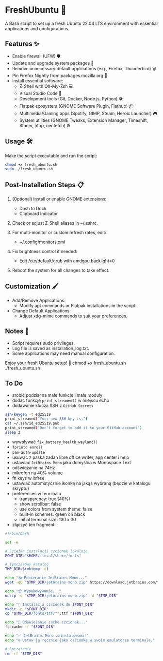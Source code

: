 # FreshUbuntu 🐧

A Bash script to set up a fresh Ubuntu 22.04 LTS environment with essential applications and configurations.

## Features ✨

- Enable firewall (UFW) 🛡️
- Update and upgrade system packages 🔄
- Remove unnecessary default applications (e.g., Firefox, Thunderbird) 🗑️
- Pin Firefox Nightly from packages.mozilla.org 🦊
- Install essential software:
  - Z-Shell with Oh-My-Zsh 💻
  - Visual Studio Code 📝
  - Development tools (Git, Docker, Node.js, Python) 🛠️
  - Flatpak ecosystem (GNOME Software Plugin, Flathub) 📦
  - Multimedia/Gaming apps (Spotify, GIMP, Steam, Heroic Launcher) 🎮
  - System utilities (GNOME Tweaks, Extension Manager, Timeshift, Stacer, htop, neofetch) ⚙️

## Usage 🛠️

Make the script executable and run the script:
   ```bash
   chmod +x fresh_ubuntu.sh
   sudo ./fresh_ubuntu.sh
   ```

## Post-Installation Steps 📋

1. (Optional) Install or enable GNOME extensions:
   - Dash to Dock
   - Clipboard Indicator

2. Check or adjust Z-Shell aliases in ~/.zshrc.

3. For multi-monitor or custom refresh rates, edit:
   - ~/.config/monitors.xml

4. Fix brightness control if needed:
   - Edit /etc/default/grub with amdgpu.backlight=0

5. Reboot the system for all changes to take effect.

## Customization 🖌️

- Add/Remove Applications:
  - Modify apt commands or Flatpak installations in the script.
- Change Default Applications:
  - Adjust xdg-mime commands to suit your preferences.

## Notes 📝

- Script requires sudo privileges.
- Log file is saved as installation_log.txt.
- Some applications may need manual configuration.

Enjoy your fresh Ubuntu setup! 🎉
   chmod +x fresh_ubuntu.sh
   ./fresh_ubuntu.sh
   
    
## To Do
- zrobić podział na małe funkcje i małe moduły
- dodać funkcję `print_streamed()` w miejscu echo
- dodawanie klucza SSH z `GitHub Secrets`
```bash
ssh-keygen -t ed25519
print_streamed("Your new SSH key is:")
cat ~/.ssh/id_ed25519.pub
print_streamed("Don't forget to add it to your GitHub account")
sleep 2
```
- wywoływać `fix_battery_health_wayland()`
- `fprintd enroll`
- `pam-auth-update`
- usuwać z paska zadań libre office writer, app center i help
- ustawiać `JetBrains Mono` jako domyślna w Monospace Text
- odświeżanie na 74Hz
- mikrofon na 40% volume
- fn keys w lofree
- ustawiać automatycznie ikonkę na jakąś wybraną (będzie w katalogu skryptu)
- preferences w terminalu
    - transparency: true (40%)
    - show scrollbar: false
    - use colors from system theme: false
    - built-in schemes: green on black
    - initial terminal size: 130 x 30
- złączyć ten fragment:
```bash
#!/bin/bash

set -e

# Ścieżka instalacji czcionek lokalnie
FONT_DIR="$HOME/.local/share/fonts"

# Tymczasowy katalog
TMP_DIR=$(mktemp -d)

echo "📥 Pobieranie JetBrains Mono..."
wget -qO "$TMP_DIR/jetbrains-mono.zip" https://download.jetbrains.com/fonts/JetBrainsMono-2.304.zip

echo "📦 Wypakowywanie..."
unzip -q "$TMP_DIR/jetbrains-mono.zip" -d "$TMP_DIR"

echo "📁 Instalacja czcionek do $FONT_DIR"
mkdir -p "$FONT_DIR"
cp "$TMP_DIR/fonts/ttf/"*.ttf "$FONT_DIR"

echo "🔄 Odświeżanie cache czcionek..."
fc-cache -f "$FONT_DIR"

echo "✅ JetBrains Mono zainstalowana!"
echo "⚙️ Ustaw ją ręcznie jako czcionkę w swoim emulatorze terminala."

# Sprzątanie
rm -rf "$TMP_DIR"
```

